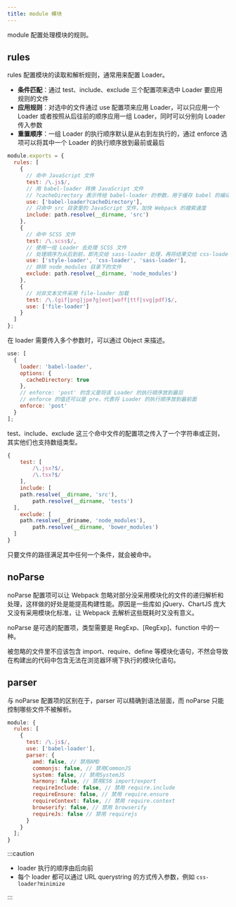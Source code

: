 ```yaml
---
title: module 模块
---
```


module 配置处理模块的规则。

## rules

rules 配置模块的读取和解析规则，通常用来配置 Loader。

- **条件匹配**：通过 test、include、exclude 三个配置项来选中 Loader 要应用规则的文件
- **应用规则**：对选中的文件通过 use 配置项来应用 Loader，可以只应用一个 Loader 或者按照从后往前的顺序应用一组 Loader，同时可以分别向 Loader 传入参数
- **重置顺序**：一组 Loader 的执行顺序默认是从右到左执行的，通过 enforce 选项可以将其中一个 Loader 的执行顺序放到最前或最后

```js
module.exports = {
  rules: [
    {
      // 命中 JavaScript 文件
      test: /\.js$/,
      // 用 babel-loader 转换 JavaScript 文件
      // ?cacheDirectory 表示传给 babel-loader 的参数，用于缓存 babel 的编译结果，加快重新编译的速度
      use: ['babel-loader?cacheDirectory'],
      // 只命中 src 目录里的 JavaScript 文件，加快 Webpack 的搜索速度
      include: path.resolve(__dirname, 'src')
    },
    {
      // 命中 SCSS 文件
      test: /\.scss$/,
      // 使用一组 Loader 去处理 SCSS 文件
      // 处理顺序为从后到前，即先交给 sass-loader 处理，再将结果交给 css-loader，最后交给 style-loader
      use: ['style-loader', 'css-loader', 'sass-loader'],
      // 排除 node_modules 目录下的文件
      exclude: path.resolve(__dirname, 'node_modules')
    },
    {
      // 对非文本文件采用 file-loader 加载
      test: /\.(gif|png|jpe?g|eot|woff|ttf|svg|pdf)$/,
      use: ['file-loader']
    }
  ]
};
```

在 loader 需要传入多个参数时，可以通过 Object 来描述。

```js
use: [
  {
    loader: 'babel-loader',
    options: {
      cacheDirectory: true
    },
    // enforce: 'post' 的含义是将该 Loader 的执行顺序放到最后
    // enforce 的值还可以是 pre，代表将 Loader 的执行顺序放到最前面
    enforce: 'post'
  }
];
```

test、include、exclude 这三个命中文件的配置项之传入了一个字符串或正则，其实他们也支持数组类型。

```js
{
    test: [
        /\.jsx?$/,
        /\.tsx?$/
    ],
    include: [
    path.resolve(__dirname, 'src'),
        path.resolve(__dirname, 'tests')
  ],
    exclude: [
    path.resolve(__driname, 'node_modules'),
        path.resolve(__dirname, 'bower_modules')
  ]
}
```

只要文件的路径满足其中任何一个条件，就会被命中。

## noParse

noParse 配置项可以让 Webpack 忽略对部分没采用模块化的文件的递归解析和处理，这样做的好处是能提高构建性能。原因是一些库如 jQuery、ChartJS 庞大又没有采用模块化标准，让 Webpack 去解析这些既耗时又没有意义。

noParse 是可选的配置项，类型需要是 RegExp、[RegExp]、function 中的一种。

被忽略的文件里不应该包含 import、require、define 等模块化语句，不然会导致在构建出的代码中包含无法在浏览器环境下执行的模块化语句。

## parser

与 noParse 配置项的区别在于，parser 可以精确到语法层面，而 noParse 只能控制哪些文件不被解析。

```js
module: {
  rules: [
    {
      test: /\.js$/,
      use: ['babel-loader'],
      parser: {
        amd: false, // 禁用AMD
        commonjs: false, // 禁用CommonJS
        system: false, // 禁用SystemJS
        harmony: false, // 禁用ES6 import/export
        requireInclude: false, // 禁用 require.include
        requireEnsure: false, // 禁用 require.ensure
        requireContext: false, // 禁用 require.context
        browserify: false, // 禁用 browserify
        requireJs: false // 禁用 requirejs
      }
    }
  ];
}
```

:::caution

- loader 执行的顺序由后向前
- 每个 loader 都可以通过 URL querystring 的方式传入参数，例如 `css-loader?minimize`

:::
